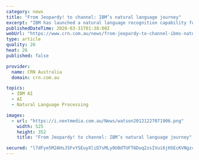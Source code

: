 ```yaml
---
category: news
title: "From Jeopardy! to channel: IBM’s natural language journey"
excerpt: "IBM has launched a natural language recognition capability for its AI technology dubbed Watson. The company is looking for partners in the local market to push adoption but if you don’t have the skills, this is not the channel program for you. The technology originated with IBM’s efforts to tackle the US game show Jeopardy! Following the ..."
publishedDateTime: 2020-03-31T01:38:00Z
webUrl: "https://www.crn.com.au/news/from-jeopardy-to-channel-ibms-natural-language-journey-545838"
type: article
quality: 26
heat: 26
published: false

provider:
  name: CRN Australia
  domain: crn.com.au

topics:
  - IBM AI
  - AI
  - Natural Language Processing

images:
  - url: "https://i.nextmedia.com.au/News/watson20121227071906.png"
    width: 525
    height: 352
    title: "From Jeopardy! to channel: IBM’s natural language journey"

secured: "l7dFye5M2AHsJ5FvYSEuyXliD7sMLy0U0dTUFT6Duq2zsIVui6jHSEcKVNgzcRjJYCRXRkiDlVZBCpT/W4cFbujSprXwDmgDeIoY40qi/lEWOS8mLG+P3+AmvEk5XCr+XIz9C7GJDR6OzGYXGfSMYYzbVuL29m9WAtfbI47NK/5maOmkkQSbrHvRfheBr8WRSKEo/VeNMBLFwpPF1q4qJveZplVrbZxarVcTlrU+6BgYTg1OtD6Ds1VJw+o2f8UB8joaT1R+dPydhI8lFxdkvU3sVRQz5ryzM0T4/ekHsnJvuLSivwfTT8ZpQvRLoaGil0NqZ9QB0v6IwEarWCcTL8UwPs7knxicjLq3e5/dEkdXAOTxvjzuVwPsZ3nSIsVpAihiF6TwrvIGJR0q2cnSeUEIMFEiVSlo88UFuLVZ8tme/ZmRpWeOZNoL6hIiegoXvl6Y1rRzmiKiMyXYOwoy8/LPWIfWyPpnbceIiElEG8s=;Pf5B96sVfF040G4Wtf3iNw=="
---
```



